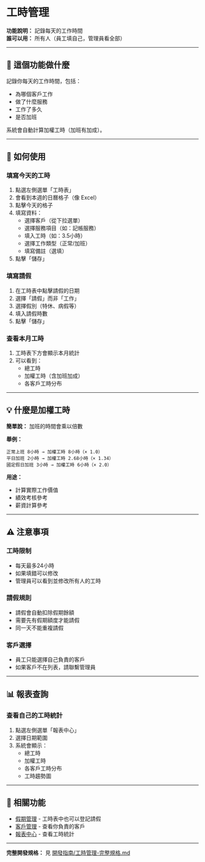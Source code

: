# 工時管理

**功能說明：** 記錄每天的工作時間  
**誰可以用：** 所有人（員工填自己，管理員看全部）

---

## 🎯 這個功能做什麼

記錄你每天的工作時間，包括：
- 為哪個客戶工作
- 做了什麼服務
- 工作了多久
- 是否加班

系統會自動計算加權工時（加班有加成）。

---

## 📱 如何使用

### 填寫今天的工時
1. 點選左側選單「工時表」
2. 會看到本週的日曆格子（像 Excel）
3. 點擊今天的格子
4. 填寫資料：
   - 選擇客戶（從下拉選單）
   - 選擇服務項目（如：記帳服務）
   - 填入工時（如：3.5小時）
   - 選擇工作類型（正常/加班）
   - 填寫備註（選填）
5. 點擊「儲存」

### 填寫請假
1. 在工時表中點擊請假的日期
2. 選擇「請假」而非「工作」
3. 選擇假別（特休、病假等）
4. 填入請假時數
5. 點擊「儲存」

### 查看本月工時
1. 工時表下方會顯示本月統計
2. 可以看到：
   - 總工時
   - 加權工時（含加班加成）
   - 各客戶工時分布

---

## 💡 什麼是加權工時

**簡單說：** 加班的時間會乘以倍數

**舉例：**
```
正常上班 8小時 → 加權工時 8小時（× 1.0）
平日加班 2小時 → 加權工時 2.68小時（× 1.34）
國定假日加班 3小時 → 加權工時 6小時（× 2.0）
```

**用途：**
- 計算實際工作價值
- 績效考核參考
- 薪資計算參考

---

## ⚠️ 注意事項

### 工時限制
- 每天最多24小時
- 如果填錯可以修改
- 管理員可以看到並修改所有人的工時

### 請假規則
- 請假會自動扣除假期餘額
- 需要先有假期額度才能請假
- 同一天不能重複請假

### 客戶選擇
- 員工只能選擇自己負責的客戶
- 如果客戶不在列表，請聯繫管理員

---

## 📊 報表查詢

### 查看自己的工時統計
1. 點選左側選單「報表中心」
2. 選擇日期範圍
3. 系統會顯示：
   - 總工時
   - 加權工時
   - 各客戶工時分布
   - 工時趨勢圖

---

## 🔗 相關功能

- [假期管理](./假期管理.md) - 工時表中也可以登記請假
- [客戶管理](./客戶管理.md) - 查看你負責的客戶
- [報表中心](./報表中心.md) - 查看工時統計

---

**完整開發規格：** 見 [開發指南/工時管理-完整規格.md](../開發指南/工時管理-完整規格.md)

